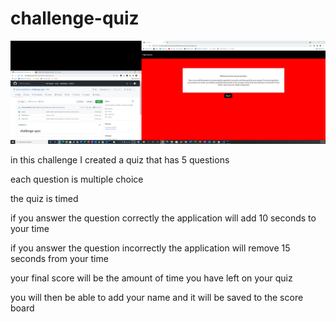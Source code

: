 # challenge-quiz

<img src="assets/images.png">

in this challenge I created a quiz that has 5 questions

each question is multiple choice 

the quiz is timed 

if you answer the question correctly the application will add 10 seconds to your time 

if you answer the question incorrectly the application will remove 15 seconds from your time

your final score will be the amount of time you have left on your quiz 

you will then be able to add your name and it will be saved to the score board